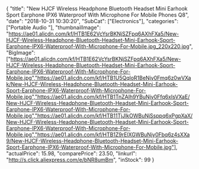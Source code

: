 {
	"title": "New HJCF Wireless Headphone Bluetooth Headset Mini Earhook Sport Earphone IPX6 Waterproof With Microphone For Mobile Phones Q8",
	"date": "2018-10-31 10:30:20",
	"SubCat": ["Electronics"],
	"categories": ["Portable Audio "],
	"thumbnailImage": "https://ae01.alicdn.com/kf/HTB1E62VcYsrBKNjSZFpq6AXhFXa5/New-HJCF-Wireless-Headphone-Bluetooth-Headset-Mini-Earhook-Sport-Earphone-IPX6-Waterproof-With-Microphone-For-Mobile.jpg_220x220.jpg",
	"BigImage": ["https://ae01.alicdn.com/kf/HTB1E62VcYsrBKNjSZFpq6AXhFXa5/New-HJCF-Wireless-Headphone-Bluetooth-Headset-Mini-Earhook-Sport-Earphone-IPX6-Waterproof-With-Microphone-For-Mobile.jpg","https://ae01.alicdn.com/kf/HTB1U5QqloR1BeNjy0Fmq6z0wVXak/New-HJCF-Wireless-Headphone-Bluetooth-Headset-Mini-Earhook-Sport-Earphone-IPX6-Waterproof-With-Microphone-For-Mobile.jpg","https://ae01.alicdn.com/kf/HTB1TnZAlh9YBuNjy0Ffq6xIsVXaE/New-HJCF-Wireless-Headphone-Bluetooth-Headset-Mini-Earhook-Sport-Earphone-IPX6-Waterproof-With-Microphone-For-Mobile.jpg","https://ae01.alicdn.com/kf/HTB11TjJlkOWBuNjSsppq6xPgpXaX/New-HJCF-Wireless-Headphone-Bluetooth-Headset-Mini-Earhook-Sport-Earphone-IPX6-Waterproof-With-Microphone-For-Mobile.jpg","https://ae01.alicdn.com/kf/HTB1Z9rElXGWBuNjy0Fbq6z4sXXa9/New-HJCF-Wireless-Headphone-Bluetooth-Headset-Mini-Earhook-Sport-Earphone-IPX6-Waterproof-With-Microphone-For-Mobile.jpg"],
	"actualPrice": 15.98,
	"comparePrice": 23.50,
	"linkurl": "http://s.click.aliexpress.com/e/bNR8umBm",
	"inStock": 99
}
